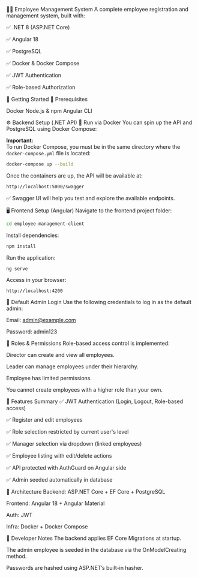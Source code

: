 🧑‍💼 Employee Management System
A complete employee registration and management system, built with:

✅ .NET 8 (ASP.NET Core)

✅ Angular 18

✅ PostgreSQL

✅ Docker & Docker Compose

✅ JWT Authentication

✅ Role-based Authorization

🚀 Getting Started
🔧 Prerequisites

Docker
Node.js & npm
Angular CLI

⚙️ Backend Setup (.NET API)
🐳 Run via Docker
You can spin up the API and PostgreSQL using Docker Compose:

**Important:**  
To run Docker Compose, you must be in the same directory where the `docker-compose.yml` file is located:


```bash
docker-compose up --build
```
Once the containers are up, the API will be available at:

```bash
http://localhost:5000/swagger
```
✅ Swagger UI will help you test and explore the available endpoints.

🖥️ Frontend Setup (Angular)
Navigate to the frontend project folder:

```bash
cd employee-management-client
```
Install dependencies:

```bash
npm install
```
Run the application:

```bash
ng serve
```
Access in your browser:

```
http://localhost:4200
```
🔐 Default Admin Login
Use the following credentials to log in as the default admin:

Email: admin@example.com

Password: admin123

👮 Roles & Permissions
Role-based access control is implemented:

Director can create and view all employees.

Leader can manage employees under their hierarchy.

Employee has limited permissions.

You cannot create employees with a higher role than your own.

🧪 Features Summary
✅ JWT Authentication (Login, Logout, Role-based access)

✅ Register and edit employees

✅ Role selection restricted by current user's level

✅ Manager selection via dropdown (linked employees)

✅ Employee listing with edit/delete actions

✅ API protected with AuthGuard on Angular side

✅ Admin seeded automatically in database

🧠 Architecture
Backend: ASP.NET Core + EF Core + PostgreSQL

Frontend: Angular 18 + Angular Material

Auth: JWT

Infra: Docker + Docker Compose

📝 Developer Notes
The backend applies EF Core Migrations at startup.

The admin employee is seeded in the database via the OnModelCreating method.

Passwords are hashed using ASP.NET’s built-in hasher.
